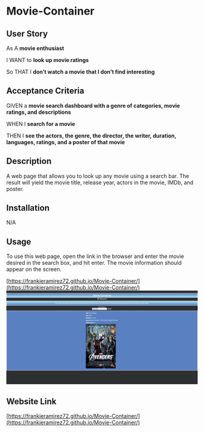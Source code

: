 # Movie-Container

## User Story

As A **movie enthusiast**

I WANT to **look up movie ratings**

So THAT I **don’t watch a movie that I don’t find interesting**

## Acceptance Criteria

GIVEN a **movie search dashboard with a genre of categories, movie ratings, and descriptions**

WHEN I **search for a movie**

THEN I **see the actors, the genre, the director, the writer, duration, languages, ratings, and a poster of that movie**

## Description

A web page that allows you to look up any movie using a search bar. The result will yield the movie title, release year, actors in the movie, IMDb, and poster.

## Installation

N/A

## Usage

To use this web page, open the link in the browser and enter the movie desired in the search box, and hit enter. The movie information should appear on the screen.

[https://frankieramirez72.github.io/Movie-Container/](https://frankieramirez72.github.io/Movie-Container/)
![alt text](assests/images/movieContainer.png)

## Website Link

[https://frankieramirez72.github.io/Movie-Container/](https://frankieramirez72.github.io/Movie-Container/)

